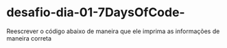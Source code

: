 # desafio-dia-01-7DaysOfCode-
Reescrever o código abaixo de maneira que ele imprima as informações de maneira correta
